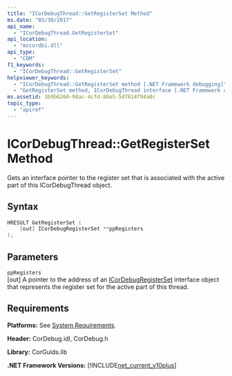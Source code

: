 ```yaml
---
title: "ICorDebugThread::GetRegisterSet Method"
ms.date: "03/30/2017"
api_name: 
  - "ICorDebugThread.GetRegisterSet"
api_location: 
  - "mscordbi.dll"
api_type: 
  - "COM"
f1_keywords: 
  - "ICorDebugThread::GetRegisterSet"
helpviewer_keywords: 
  - "ICorDebugThread::GetRegisterSet method [.NET Framework debugging]"
  - "GetRegisterSet method, ICorDebugThread interface [.NET Framework debugging]"
ms.assetid: 3b9b6260-98ac-4cfd-88e5-5d7614f94a0c
topic_type: 
  - "apiref"
---
```

# ICorDebugThread::GetRegisterSet Method
Gets an interface pointer to the register set that is associated with the active part of this ICorDebugThread object.  
  
## Syntax  
  
```cpp  
HRESULT GetRegisterSet (  
    [out] ICorDebugRegisterSet **ppRegisters  
);  
```  
  
## Parameters  
 `ppRegisters`  
 [out] A pointer to the address of an [ICorDebugRegisterSet](icordebugregisterset-interface.md) interface object that represents the register set for the active part of this thread.  
  
## Requirements  
 **Platforms:** See [System Requirements](../../get-started/system-requirements.md).  
  
 **Header:** CorDebug.idl, CorDebug.h  
  
 **Library:** CorGuids.lib  
  
 **.NET Framework Versions:** [!INCLUDE[net_current_v10plus](../../../../includes/net-current-v10plus-md.md)]
